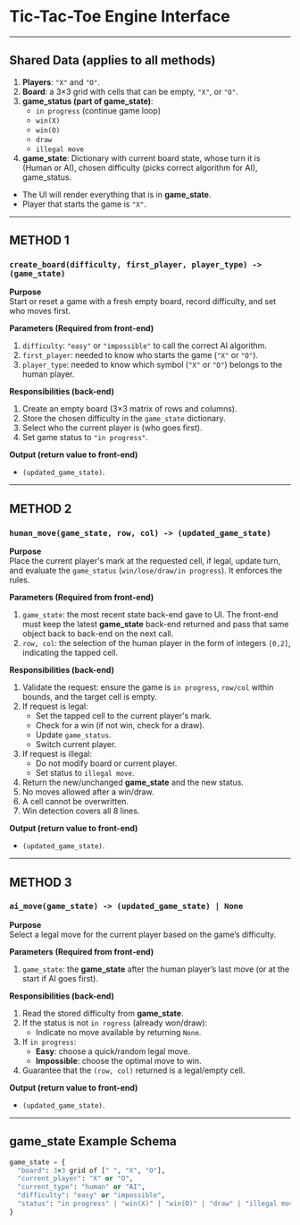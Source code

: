 # Tic-Tac-Toe Engine Interface

---

## Shared Data (applies to all methods)
1. **Players**: `"X"` and `"O"`.
2. **Board**: a 3×3 grid with cells that can be empty, `"X"`, or `"O"`.
3. **game_status (part of game_state)**:  
   - `in progress` (continue game loop)  
   - `win(X)`  
   - `win(O)`  
   - `draw`  
   - `illegal move`
4. **game_state**: Dictionary with current board state, whose turn it is (Human or AI), chosen difficulty (picks correct algorithm for AI), game_status.  

- The UI will render everything that is in **game_state**.
- Player that starts the game is `"X"`.

---

## METHOD 1  
### `create_board(difficulty, first_player, player_type) -> (game_state)`

**Purpose**  
Start or reset a game with a fresh empty board, record difficulty, and set who moves first.

**Parameters (Required from front-end)**  
1. `difficulty`: `"easy"` or `"impossible"` to call the correct AI algorithm.  
2. `first_player`: needed to know who starts the game (`"X"` or `"O"`).
3. `player_type`: needed to know which symbol (`"X"` or `"O"`) belongs to the human player.

**Responsibilities (back-end)**  
1. Create an empty board (3×3 matrix of rows and columns).  
2. Store the chosen difficulty in the `game_state` dictionary.  
3. Select who the current player is (who goes first). 
4. Set game status to `"in progress"`.  

**Output (return value to front-end)**  
- `(updated_game_state)`.

---

## METHOD 2  
### `human_move(game_state, row, col) -> (updated_game_state)`

**Purpose**  
Place the current player's mark at the requested cell, if legal, update turn, and evaluate the `game_status` (`win/lose/draw/in progress`). It enforces the rules.

**Parameters (Required from front-end)**  
1. `game_state`: the most recent state back-end gave to UI. The front-end must keep the latest **game_state** back-end returned and pass that same object back to back-end on the next call.  
2. `row, col`: the selection of the human player in the form of integers `[0,2]`, indicating the tapped cell.  

**Responsibilities (back-end)**  
1. Validate the request: ensure the game is `in progress`, `row/col` within bounds, and the target cell is empty.  
2. If request is legal:  
   - Set the tapped cell to the current player's mark.  
   - Check for a win (if not win, check for a draw).  
   - Update `game_status`.  
   - Switch current player.  
3. If request is illegal:  
   - Do not modify board or current player.  
   - Set status to `illegal move`.  
4. Return the new/unchanged **game_state** and the new status.  
5. No moves allowed after a win/draw.  
6. A cell cannot be overwritten.  
7. Win detection covers all 8 lines.  

**Output (return value to front-end)**  
- `(updated_game_state)`.

---

## METHOD 3  
### `ai_move(game_state) -> (updated_game_state) | None`

**Purpose**  
Select a legal move for the current player based on the game’s difficulty.

**Parameters (Required from front-end)**  
1. `game_state`: the **game_state** after the human player’s last move (or at the start if AI goes first).  

**Responsibilities (back-end)**  
1. Read the stored difficulty from **game_state**.  
2. If the status is not `in rogress` (already won/draw):  
   - Indicate no move available by returning `None`.  
3. If `in progress`:  
   - **Easy**: choose a quick/random legal move.  
   - **Impossible**: choose the optimal move to win.  
4. Guarantee that the `(row, col)` returned is a legal/empty cell.  

**Output (return value to front-end)**  
- `(updated_game_state)`.

---

## game_state Example Schema

```python
game_state = {
  "board": 3×3 grid of [" ", "X", "O"],
  "current_player": "X" or "O",
  "current_type": "human" or "AI",
  "difficulty": "easy" or "impossible",
  "status": "in progress" | "win(X)" | "win(O)" | "draw" | "illegal move"
}
